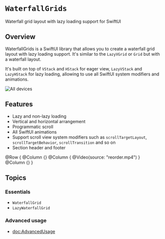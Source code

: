 # ``WaterfallGrids``

Waterfall grid layout with lazy loading support for SwiftUI

## Overview

WaterfallGrids is a SwiftUI library that allows you to create a waterfall grid layout with lazy loading support. It's similar to the `LazyVGrid` or `Grid` but with a waterfall layout.

It's built on top of `VStack` and `HStack` for eager view, `LazyVStack` and `LazyHStack` for lazy loading, allowing to use all SwiftUI system modifiers and animations.

![All devices](all)

## Features

- Lazy and non-lazy loading
- Vertical and horizontal arrangement
- Programmatic scroll
- All SwiftUI animations
- Support scroll view system modifiers such as `scrollTargetLayout`, `scrollTargetBehavior`, `scrollTransition` and so on
- Section header and footer

@Row {
  @Column {}
  @Column {
    @Video(source: "reorder.mp4")
  }
  @Column {}
}

## Topics

### Essentials

- ``WaterfallGrid``
- ``LazyWaterfallGrid``

### Advanced usage

- <doc:AdvancedUsage>
